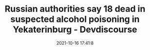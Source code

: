 ---
"title": "Russian authorities say 18 dead in suspected alcohol poisoning in Yekaterinburg - Devdiscourse"
"date": "2021-10-16 17:41:8"
"feed_name": "GOOGLENEWSINDUSTRIAL"
"feed_website": "https://news.google.com/search?q=industrial%2Bincident&hl=en-US&gl=US&ceid=US:en"
"feed_rss": "https://news.google.com/rss/search?q=industrial%2Bincident&hl=en-US&gl=US&ceid=US:en"
"link": "https://www.devdiscourse.com/article/law-order/1770790-russian-authorities-say-18-dead-in-suspected-alcohol-poisoning-in-yekaterinburg"
"source": "{'href': 'https://www.devdiscourse.com', 'title': 'Devdiscourse'}"
"file": "_posts/2021-1-1-1feaed2832806b92303e2d8147e55d669e53b269.md"
"accident": "1"
"drilling": "0"
"dead": "18"
"injured": "0"
"arrested": "0"
"place": "russia"
"where": "unknown site"
"causes": "alcohol"
"place_uri": "http://en.wikipedia.org/wiki/Russia"
---